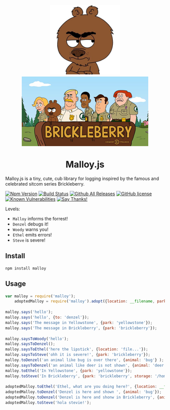 <h1 align="center">
    <img width="220" height=220 src="https://github.com/torokmark/malloy/blob/master/pic/malloy.jpg" alt="Malloy">
    <img width="400" src="https://github.com/torokmark/malloy/blob/master/pic/brickleberry.jpg" alt="Brickleberry">
    <br>
    <br>
Malloy.js
</h1>

Malloy.js is a tiny, cute, cub library for logging inspired by the famous and celebrated sitcom series Brickleberry.

[![Npm Version](https://img.shields.io/npm/v/malloy.svg)](https://www.npmjs.com/package/malloy)
[![Build Status](https://travis-ci.org/torokmark/malloy.svg?branch=master)](https://travis-ci.org/torokmark/malloy)
[![Github All Releases](https://img.shields.io/github/downloads/torokmark/malloy/total.svg)](https://github.com/torokmark/malloy/)
[![GitHub license](https://img.shields.io/github/license/torokmark/malloy.svg)](https://github.com/torokmark/malloy/blob/master/LICENSE)
[![Known Vulnerabilities](https://snyk.io/test/github/torokmark/malloy/badge.svg)](https://snyk.io/test/github/torokmark/malloy)
[![Say Thanks!](https://img.shields.io/badge/say-thanks-ff69b4.svg)](https://saythanks.io/to/torokmark)
</p>

Levels:
* `Malloy` informs the forrest!
* `Denzel` debugs it!
* `Woody` warns you!
* `Ethel` emits errors!
* `Steve` is severe!

## Install

```
npm install malloy
```

## Usage

```javascript
var malloy = require('malloy');
    adoptedMalloy = require('malloy').adopt({location: __filename, park: 'yellowstone', storage: '/home/username/log.out', dateformat: 'isoTime'});

malloy.says('hello');
malloy.says('hello', {to: 'denzel'});
malloy.says('The message in Yellowstone', {park: 'yellowstone'});
malloy.says('The message in Brickleberry', {park: 'brickleberry'});

malloy.saysToWoody('hello');
malloy.saysToDenzel();
malloy.saysToEthel('here the lipstick', {location: 'file...'});
malloy.saysToSteve('ohh it is severe!', {park: 'brickleberry'});
malloy.toDenzel('an animal like bug is over there', {animal: 'bug'} );
malloy.saysToDenzel('an animal like deer is not shown', {animal: 'deer'} );
malloy.toEthel('In Yellowstone', {park: 'yellowstone'});
malloy.toSteve('In Brickleberry', {park: 'brickleberry', storage: '/home/username/log.out'});

adoptedMalloy.toEthel('Ethel, what are you doing here?', {location: __filename, dateformat: 'isoDate'});
adoptedMalloy.toDenzel('Denzel is here and shown ', {animal: 'bug'});
adoptedMalloy.toDenzel('Denzel is here and shonw in Brickleberry', {animal: 'bug', park: 'brickleberry'});
adoptedMalloy.toSteve('hola stevie!');
```

